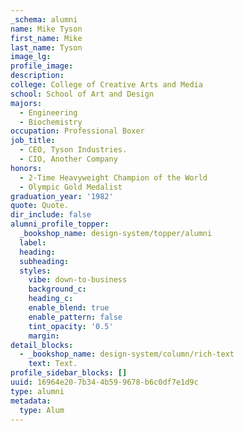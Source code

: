 ```yaml
---
_schema: alumni
name: Mike Tyson
first_name: Mike
last_name: Tyson
image_lg:
profile_image:
description:
college: College of Creative Arts and Media
school: School of Art and Design
majors:
  - Engineering
  - Biochemistry
occupation: Professional Boxer
job_title:
  - CEO, Tyson Industries.
  - CIO, Another Company
honors:
  - 2-Time Heavyweight Champion of the World
  - Olympic Gold Medalist
graduation_year: '1982'
quote: Quote.
dir_include: false
alumni_profile_topper:
  _bookshop_name: design-system/topper/alumni
  label:
  heading:
  subheading:
  styles:
    vibe: down-to-business
    background_c:
    heading_c:
    enable_blend: true
    enable_pattern: false
    tint_opacity: '0.5'
    margin:
detail_blocks:
  - _bookshop_name: design-system/column/rich-text
    text: Text.
profile_sidebar_blocks: []
uuid: 16964e20-7b34-4b59-9678-b6c0df7e1d9c
type: alumni
metadata:
  type: Alum
---
```


